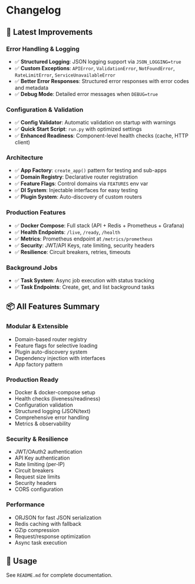 # Changelog

## 🎉 Latest Improvements

### Error Handling & Logging
- ✅ **Structured Logging**: JSON logging support via `JSON_LOGGING=true`
- ✅ **Custom Exceptions**: `APIError`, `ValidationError`, `NotFoundError`, `RateLimitError`, `ServiceUnavailableError`
- ✅ **Better Error Responses**: Structured error responses with error codes and metadata
- ✅ **Debug Mode**: Detailed error messages when `DEBUG=true`

### Configuration & Validation
- ✅ **Config Validator**: Automatic validation on startup with warnings
- ✅ **Quick Start Script**: `run.py` with optimized settings
- ✅ **Enhanced Readiness**: Component-level health checks (cache, HTTP client)

### Architecture
- ✅ **App Factory**: `create_app()` pattern for testing and sub-apps
- ✅ **Domain Registry**: Declarative router registration
- ✅ **Feature Flags**: Control domains via `FEATURES` env var
- ✅ **DI System**: Injectable interfaces for easy testing
- ✅ **Plugin System**: Auto-discovery of custom routers

### Production Features
- ✅ **Docker Compose**: Full stack (API + Redis + Prometheus + Grafana)
- ✅ **Health Endpoints**: `/live`, `/ready`, `/health`
- ✅ **Metrics**: Prometheus endpoint at `/metrics/prometheus`
- ✅ **Security**: JWT/API Keys, rate limiting, security headers
- ✅ **Resilience**: Circuit breakers, retries, timeouts

### Background Jobs
- ✅ **Task System**: Async job execution with status tracking
- ✅ **Task Endpoints**: Create, get, and list background tasks

## 📦 All Features Summary

### Modular & Extensible
- Domain-based router registry
- Feature flags for selective loading
- Plugin auto-discovery system
- Dependency injection with interfaces
- App factory pattern

### Production Ready
- Docker & docker-compose setup
- Health checks (liveness/readiness)
- Configuration validation
- Structured logging (JSON/text)
- Comprehensive error handling
- Metrics & observability

### Security & Resilience
- JWT/OAuth2 authentication
- API Key authentication
- Rate limiting (per-IP)
- Circuit breakers
- Request size limits
- Security headers
- CORS configuration

### Performance
- ORJSON for fast JSON serialization
- Redis caching with fallback
- GZip compression
- Request/response optimization
- Async task execution

## 🚀 Usage

See `README.md` for complete documentation.


